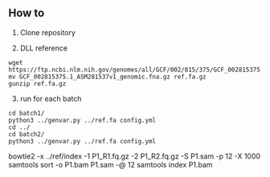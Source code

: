 ## How to 

1. Clone repository

2. DLL reference

```
wget https://ftp.ncbi.nlm.nih.gov/genomes/all/GCF/002/815/375/GCF_002815375.1_ASM281537v1/GCF_002815375.1_ASM281537v1_genomic.fna.gz
mv GCF_002815375.1_ASM281537v1_genomic.fna.gz ref.fa.gz
gunzip ref.fa.gz
```

3. run for each batch

```
cd batch1/
python3 ../genvar.py ../ref.fa config.yml 
cd ../
cd batch2/
python3 ../genvar.py ../ref.fa config.yml 
```


bowtie2 -x ../ref/index -1 P1_R1.fq.gz -2 P1_R2.fq.gz -S P1.sam -p 12 -X 1000
samtools sort -o P1.bam P1.sam -@ 12
samtools index P1.bam
